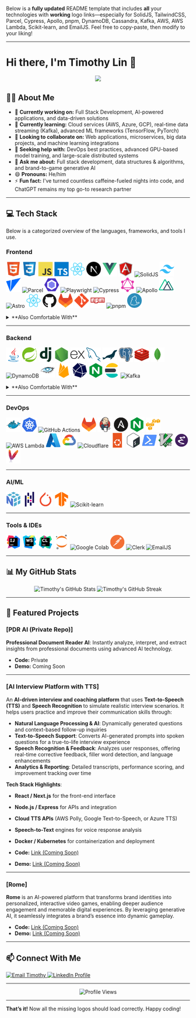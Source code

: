 Below is a **fully updated** README template that includes **all** your technologies with **working** logo links—especially for SolidJS, TailwindCSS, Parcel, Cypress, Apollo, pnpm, DynamoDB, Cassandra, Kafka, AWS, AWS Lambda, Scikit-learn, and EmailJS. Feel free to copy-paste, then modify to your liking!

---

# Hi there, I'm Timothy Lin 👋

<div align="center">
  <img src="https://readme-typing-svg.herokuapp.com?font=Time+New+Roman&color=cyan&size=25&center=true&vCenter=true&width=600&height=100&lines=Full+Stack+Developer;AI/ML+Enthusiast;Active+Learner/Researcher;Loves+to+learn+new+things..❤">
</div>

## 👨‍💻 About Me

- 🔭 **Currently working on:** Full Stack Development, AI-powered applications, and data-driven solutions  
- 🌱 **Currently learning:** Cloud services (AWS, Azure, GCP), real-time data streaming (Kafka), advanced ML frameworks (TensorFlow, PyTorch)  
- 👯 **Looking to collaborate on:** Web applications, microservices, big data projects, and machine learning integrations  
- 🤔 **Seeking help with:** DevOps best practices, advanced GPU-based model training, and large-scale distributed systems  
- 💬 **Ask me about:** Full stack development, data structures & algorithms, and brand-to-game generative AI  
- 😄 **Pronouns:** He/him  
- ⚡ **Fun fact:** I've turned countless caffeine-fueled nights into code, and ChatGPT remains my top go-to research partner  

---

## 💻 Tech Stack

Below is a categorized overview of the languages, frameworks, and tools I use.

### **Frontend**
<p>
  <!-- HTML -->
  <img src="https://raw.githubusercontent.com/devicons/devicon/master/icons/html5/html5-original.svg" alt="HTML" width="40" height="40"/>
  <!-- CSS -->
  <img src="https://raw.githubusercontent.com/devicons/devicon/master/icons/css3/css3-original.svg" alt="CSS" width="40" height="40"/>
  <!-- JavaScript -->
  <img src="https://raw.githubusercontent.com/devicons/devicon/master/icons/javascript/javascript-original.svg" alt="JavaScript" width="40" height="40"/>
  <!-- TypeScript -->
  <img src="https://raw.githubusercontent.com/devicons/devicon/master/icons/typescript/typescript-original.svg" alt="TypeScript" width="40" height="40"/>
  <!-- React -->
  <img src="https://raw.githubusercontent.com/devicons/devicon/master/icons/react/react-original.svg" alt="React" width="40" height="40"/>
  <!-- Next.js -->
  <img src="https://raw.githubusercontent.com/devicons/devicon/master/icons/nextjs/nextjs-original.svg" alt="Next.js" width="40" height="40"/>
  <!-- Vue -->
  <img src="https://raw.githubusercontent.com/devicons/devicon/master/icons/vuejs/vuejs-original.svg" alt="Vue.js" width="40" height="40"/>
  <!-- Angular -->
  <img src="https://raw.githubusercontent.com/devicons/devicon/master/icons/angularjs/angularjs-original.svg" alt="Angular" width="40" height="40"/>
  <!-- SolidJS -->
  <img src="https://www.solidjs.com/assets/img/solid-logo.svg" alt="SolidJS" width="40" height="40"/>
  <!-- TailwindCSS -->
  <img src="https://raw.githubusercontent.com/devicons/devicon/master/icons/tailwindcss/tailwindcss-plain.svg" alt="TailwindCSS" width="40" height="40"/>
  <!-- Vite -->
  <img src="https://raw.githubusercontent.com/devicons/devicon/master/icons/vite/vite-original.svg" alt="Vite" width="40" height="40"/>
  <!-- Parcel -->
  <img src="https://user-images.githubusercontent.com/12150276/227756953-85c9f765-6867-4e90-8b3d-d10fe16fbe84.svg" alt="Parcel" width="40" height="40"/>
  <!-- ESLint -->
  <img src="https://raw.githubusercontent.com/devicons/devicon/master/icons/eslint/eslint-original.svg" alt="ESLint" width="40" height="40"/>
  <!-- Playwright -->
  <img src="https://playwright.dev/img/playwright-logo.svg" alt="Playwright" width="40" height="40"/>
  <!-- Cypress -->
  <img src="https://raw.githubusercontent.com/devicons/devicon/master/icons/cypress/cypress-original.svg" alt="Cypress" width="40" height="40"/>
  <!-- GraphQL -->
  <img src="https://raw.githubusercontent.com/devicons/devicon/master/icons/graphql/graphql-plain.svg" alt="GraphQL" width="40" height="40"/>
  <!-- Apollo -->
  <img src="https://raw.githubusercontent.com/devicons/devicon/master/icons/apollostack/apollostack-original.svg" alt="Apollo" width="40" height="40"/>
  <!-- Nuxt.js -->
  <img src="https://raw.githubusercontent.com/devicons/devicon/master/icons/nuxtjs/nuxtjs-original.svg" alt="Nuxt.js" width="40" height="40"/>
  <!-- Astro -->
  <img src="https://astro.build/assets/press/astro-icon-light.svg" alt="Astro" width="40" height="40"/>
  <!-- React Native -->
  <img src="https://raw.githubusercontent.com/devicons/devicon/master/icons/react/react-original.svg" alt="React Native" width="40" height="40"/>
  <!-- GitHub -->
  <img src="https://raw.githubusercontent.com/devicons/devicon/master/icons/github/github-original.svg" alt="GitHub" width="40" height="40"/>
  <!-- GitLab -->
  <img src="https://raw.githubusercontent.com/devicons/devicon/master/icons/gitlab/gitlab-original.svg" alt="GitLab" width="40" height="40"/>
  <!-- Git -->
  <img src="https://raw.githubusercontent.com/devicons/devicon/master/icons/git/git-original.svg" alt="Git" width="40" height="40"/>
  <!-- npm -->
  <img src="https://raw.githubusercontent.com/devicons/devicon/master/icons/npm/npm-original-wordmark.svg" alt="npm" width="40" height="40"/>
  <!-- pnpm -->
  <img src="https://seeklogo.com/images/P/pnpm-logo-2D945C2E87-seeklogo.com.png" alt="pnpm" width="40" height="40"/>
  <!-- yarn -->
  <img src="https://raw.githubusercontent.com/devicons/devicon/master/icons/yarn/yarn-original.svg" alt="yarn" width="40" height="40"/>
</p>

<details>
  <summary>**Also Comfortable With**</summary>
  <ul>
    <li>CORS, HTTPS, Axios, JWT, OAuth, react-router</li>
  </ul>
</details>

---

### **Backend**
<p>
  <!-- Java -->
  <img src="https://raw.githubusercontent.com/devicons/devicon/master/icons/java/java-original.svg" alt="Java" width="40" height="40"/>
  <!-- Spring Boot -->
  <img src="https://raw.githubusercontent.com/devicons/devicon/master/icons/spring/spring-original.svg" alt="Spring Boot" width="40" height="40"/>
  <!-- Django -->
  <img src="https://raw.githubusercontent.com/devicons/devicon/master/icons/django/django-plain.svg" alt="Django" width="40" height="40"/>
  <!-- Node.js -->
  <img src="https://raw.githubusercontent.com/devicons/devicon/master/icons/nodejs/nodejs-original.svg" alt="Node.js" width="40" height="40"/>
  <!-- Express -->
  <img src="https://raw.githubusercontent.com/devicons/devicon/master/icons/express/express-original.svg" alt="Express" width="40" height="40"/>
  <!-- MySQL -->
  <img src="https://raw.githubusercontent.com/devicons/devicon/master/icons/mysql/mysql-original.svg" alt="MySQL" width="40" height="40"/>
  <!-- MariaDB -->
  <img src="https://raw.githubusercontent.com/devicons/devicon/master/icons/mariadb/mariadb-original.svg" alt="MariaDB" width="40" height="40"/>
  <!-- PostgreSQL -->
  <img src="https://raw.githubusercontent.com/devicons/devicon/master/icons/postgresql/postgresql-original.svg" alt="PostgreSQL" width="40" height="40"/>
  <!-- Redis -->
  <img src="https://raw.githubusercontent.com/devicons/devicon/master/icons/redis/redis-original.svg" alt="Redis" width="40" height="40"/>
  <!-- MongoDB -->
  <img src="https://raw.githubusercontent.com/devicons/devicon/master/icons/mongodb/mongodb-original.svg" alt="MongoDB" width="40" height="40"/>
  <!-- DynamoDB -->
  <img src="https://raw.githubusercontent.com/jonico/awesome-aws-icons/master/res/dynamodb.svg" alt="DynamoDB" width="40" height="40"/>
  <!-- Cassandra -->
  <img src="https://raw.githubusercontent.com/devicons/devicon/master/icons/apachecassandra/apachecassandra-original.svg" alt="Cassandra" width="40" height="40"/>
  <!-- Firebase -->
  <img src="https://raw.githubusercontent.com/devicons/devicon/master/icons/firebase/firebase-plain.svg" alt="Firebase" width="40" height="40"/>
  <!-- InfluxDB -->
  <img src="https://raw.githubusercontent.com/devicons/devicon/master/icons/influxdb/influxdb-original.svg" alt="InfluxDB" width="40" height="40"/>
  <!-- Nginx -->
  <img src="https://raw.githubusercontent.com/devicons/devicon/master/icons/nginx/nginx-original.svg" alt="Nginx" width="40" height="40"/>
  <!-- Elasticsearch -->
  <img src="https://raw.githubusercontent.com/devicons/devicon/master/icons/elasticsearch/elasticsearch-original.svg" alt="Elasticsearch" width="40" height="40"/>
  <!-- Kafka -->
  <img src="https://raw.githubusercontent.com/devicons/devicon/master/icons/kafka/kafka-original.svg" alt="Kafka" width="40" height="40"/>
</p>

<details>
  <summary>**Also Comfortable With**</summary>
  <ul>
    <li>C/C++, Python, REST, JSON API</li>
    <li>Unit Testing, Integration Testing, JUnit, TestNG</li>
    <li>Drizzle ORM, Prisma ORM</li>
    <li>AWS Neptune (via AWS SDK)</li>
  </ul>
</details>

---

### **DevOps**
<p>
  <!-- Docker -->
  <img src="https://raw.githubusercontent.com/devicons/devicon/master/icons/docker/docker-original.svg" alt="Docker" width="40" height="40"/>
  <!-- Kubernetes -->
  <img src="https://raw.githubusercontent.com/devicons/devicon/master/icons/kubernetes/kubernetes-plain.svg" alt="Kubernetes" width="40" height="40"/>
  <!-- GitHub Actions -->
  <img src="https://avatars.githubusercontent.com/u/44036562?s=200&v=4" alt="GitHub Actions" width="40" height="40"/>
  <!-- GitLab CI -->
  <img src="https://raw.githubusercontent.com/devicons/devicon/master/icons/gitlab/gitlab-original.svg" alt="GitLab CI" width="40" height="40"/>
  <!-- Jenkins -->
  <img src="https://raw.githubusercontent.com/devicons/devicon/master/icons/jenkins/jenkins-original.svg" alt="Jenkins" width="40" height="40"/>
  <!-- Ansible -->
  <img src="https://raw.githubusercontent.com/devicons/devicon/master/icons/ansible/ansible-original.svg" alt="Ansible" width="40" height="40"/>
  <!-- Nginx -->
  <img src="https://raw.githubusercontent.com/devicons/devicon/master/icons/nginx/nginx-original.svg" alt="Nginx" width="40" height="40"/>
  <!-- AWS -->
  <img src="https://raw.githubusercontent.com/devicons/devicon/master/icons/amazonwebservices/amazonwebservices-original.svg" alt="AWS" width="40" height="40"/>
  <!-- AWS Lambda -->
  <img src="https://raw.githubusercontent.com/jonico/awesome-aws-icons/master/res/lambda.svg" alt="AWS Lambda" width="40" height="40"/>
  <!-- Azure -->
  <img src="https://raw.githubusercontent.com/devicons/devicon/master/icons/azure/azure-original.svg" alt="Azure" width="40" height="40"/>
  <!-- Google Cloud -->
  <img src="https://raw.githubusercontent.com/devicons/devicon/master/icons/googlecloud/googlecloud-original.svg" alt="Google Cloud" width="40" height="40"/>
  <!-- Cloudflare -->
  <img src="https://www.vectorlogo.zone/logos/cloudflare/cloudflare-icon.svg" alt="Cloudflare" width="40" height="40"/>
  <!-- Ubuntu -->
  <img src="https://raw.githubusercontent.com/devicons/devicon/master/icons/ubuntu/ubuntu-plain.svg" alt="Ubuntu" width="40" height="40"/>
  <!-- Bash -->
  <img src="https://raw.githubusercontent.com/devicons/devicon/master/icons/bash/bash-original.svg" alt="Bash" width="40" height="40"/>
  <!-- PowerShell -->
  <img src="https://raw.githubusercontent.com/devicons/devicon/master/icons/powershell/powershell-original.svg" alt="PowerShell" width="40" height="40"/>
  <!-- Vim -->
  <img src="https://raw.githubusercontent.com/devicons/devicon/master/icons/vim/vim-original.svg" alt="Vim" width="40" height="40"/>
  <!-- Emacs -->
  <img src="https://raw.githubusercontent.com/devicons/devicon/master/icons/emacs/emacs-original.svg" alt="Emacs" width="40" height="40"/>
  <!-- Maven -->
  <img src="https://raw.githubusercontent.com/devicons/devicon/master/icons/maven/maven-original.svg" alt="Maven" width="40" height="40"/>
</p>

---

### **AI/ML**
<p>
  <!-- NumPy -->
  <img src="https://raw.githubusercontent.com/devicons/devicon/master/icons/numpy/numpy-original.svg" alt="NumPy" width="40" height="40"/>
  <!-- Pandas -->
  <img src="https://raw.githubusercontent.com/devicons/devicon/master/icons/pandas/pandas-original.svg" alt="Pandas" width="40" height="40"/>
  <!-- PyTorch -->
  <img src="https://raw.githubusercontent.com/devicons/devicon/master/icons/pytorch/pytorch-original.svg" alt="PyTorch" width="40" height="40"/>
  <!-- TensorFlow -->
  <img src="https://raw.githubusercontent.com/devicons/devicon/master/icons/tensorflow/tensorflow-original.svg" alt="TensorFlow" width="40" height="40"/>
  <!-- Scikit-Learn -->
  <img src="https://raw.githubusercontent.com/devicons/devicon/master/icons/scikit-learn/scikit-learn-original.svg" alt="Scikit-learn" width="40" height="40"/>
</p>

---

### **Tools & IDEs**
<p>
  <!-- IntelliJ IDEA -->
  <img src="https://raw.githubusercontent.com/devicons/devicon/master/icons/intellij/intellij-original.svg" alt="IntelliJ IDEA" width="40" height="40"/>
  <!-- WebStorm -->
  <img src="https://raw.githubusercontent.com/devicons/devicon/master/icons/webstorm/webstorm-original.svg" alt="WebStorm" width="40" height="40"/>
  <!-- CLion -->
  <img src="https://raw.githubusercontent.com/devicons/devicon/master/icons/clion/clion-original.svg" alt="CLion" width="40" height="40"/>
  <!-- Jupyter -->
  <img src="https://raw.githubusercontent.com/devicons/devicon/master/icons/jupyter/jupyter-original.svg" alt="Jupyter Notebook" width="40" height="40"/>
  <!-- Google Colab -->
  <img src="https://colab.research.google.com/img/colab_favicon_256px.png" alt="Google Colab" width="40" height="40"/>
  <!-- Postman -->
  <img src="https://raw.githubusercontent.com/devicons/devicon/master/icons/postman/postman-original.svg" alt="Postman" width="40" height="40"/>
  <!-- Clerk -->
  <img src="https://www.clerk.dev/images/clerk-logo.svg" alt="Clerk" width="40" height="40"/>
  <!-- EmailJS -->
  <img src="https://www.vectorlogo.zone/logos/emailjs/emailjs-icon.svg" alt="EmailJS" width="40" height="40"/>
</p>

---

## 📊 My GitHub Stats

<p align="center">
  <img src="https://github-readme-stats.vercel.app/api?username=Deodat-Lawson&show_icons=true&theme=tokyonight" alt="Timothy's GitHub Stats" />
  <img src="https://github-readme-streak-stats.herokuapp.com/?user=Deodat-Lawson&theme=tokyonight" alt="Timothy's GitHub Streak" />
</p>

---

## 📁 Featured Projects

### [PDR AI (Private Repo)]
**Professional Document Reader AI**: Instantly analyze, interpret, and extract insights from professional documents using advanced AI technology.  
- **Code:** Private  
- **Demo:** Coming Soon  

---

### [AI Interview Platform with TTS]
An **AI-driven interview and coaching platform** that uses **Text-to-Speech (TTS)** and **Speech Recognition** to simulate realistic interview scenarios. It helps users practice and improve their communication skills through:

- **Natural Language Processing & AI**: Dynamically generated questions and context-based follow-up inquiries  
- **Text-to-Speech Support**: Converts AI-generated prompts into spoken questions for a true-to-life interview experience  
- **Speech Recognition & Feedback**: Analyzes user responses, offering real-time corrective feedback, filler word detection, and language enhancements  
- **Analytics & Reporting**: Detailed transcripts, performance scoring, and improvement tracking over time  

**Tech Stack Highlights**:
- **React / Next.js** for the front-end interface  
- **Node.js / Express** for APIs and integration  
- **Cloud TTS APIs** (AWS Polly, Google Text-to-Speech, or Azure TTS)  
- **Speech-to-Text** engines for voice response analysis  
- **Docker / Kubernetes** for containerization and deployment  

- **Code:** [Link (Coming Soon)](#)  
- **Demo:** [Link (Coming Soon)](#)  

---

### [Rome]
**Rome** is an AI-powered platform that transforms brand identities into personalized, interactive video games, enabling deeper audience engagement and memorable digital experiences. By leveraging generative AI, it seamlessly integrates a brand’s essence into dynamic gameplay.

- **Code:** [Link (Coming Soon)](#)  
- **Demo:** [Link (Coming Soon)](#)  

---

## 📫 Connect With Me

<p align="left">
  <a href="mailto:tlin56@jh.edu">
    <img src="https://img.shields.io/badge/Email-tlin56%40jh.edu-blue?style=flat-square&logo=gmail" alt="Email Timothy"/>
  </a>
  <a href="https://www.linkedin.com/in/tlin2004/">
    <img src="https://img.shields.io/badge/LinkedIn-Timothy%20Lin-blue?style=flat-square&logo=linkedin" alt="LinkedIn Profile"/>
  </a>
</p>

---

<p align="center">
  <img src="https://komarev.com/ghpvc/?username=tlin56&label=Profile%20views&color=0e75b6&style=flat" alt="Profile Views" />
</p>

---

**That’s it!** Now all the missing logos should load correctly. Happy coding!
